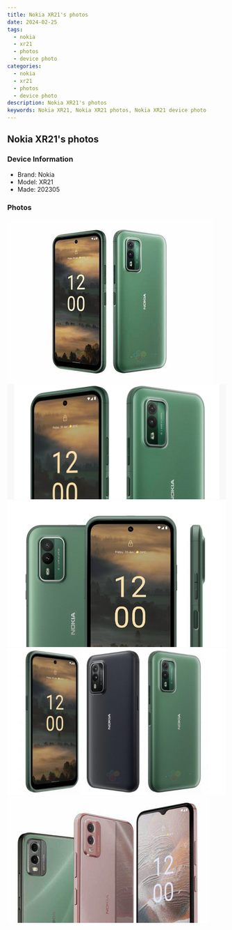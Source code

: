 ```yaml
---
title: Nokia XR21's photos
date: 2024-02-25
tags: 
  - nokia
  - xr21
  - photos
  - device photo
categories: 
  - nokia
  - xr21
  - photos
  - device photo
description: Nokia XR21's photos
keywords: Nokia XR21, Nokia XR21 photos, Nokia XR21 device photo
---
```


## Nokia XR21's photos

### Device Information

- Brand: Nokia
- Model: XR21
- Made: 202305

### Photos

![/images/best-assets/devices/nokia/nokia-xr21/1.jpg](/images/best-assets/devices/nokia/nokia-xr21/1.jpg)
![/images/best-assets/devices/nokia/nokia-xr21/2.jpg](/images/best-assets/devices/nokia/nokia-xr21/2.jpg)
![/images/best-assets/devices/nokia/nokia-xr21/3.jpg](/images/best-assets/devices/nokia/nokia-xr21/3.jpg)
![/images/best-assets/devices/nokia/nokia-xr21/4.jpg](/images/best-assets/devices/nokia/nokia-xr21/4.jpg)
![/images/best-assets/devices/nokia/nokia-xr21/5.jpg](/images/best-assets/devices/nokia/nokia-xr21/5.jpg)
